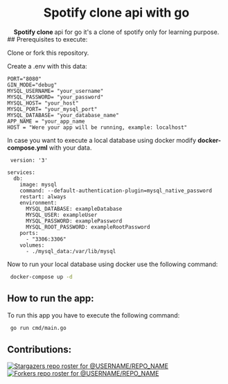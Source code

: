 <div align="center">
 <h1>Spotify clone api with go</h1>
    <span><strong>Spotify clone </strong>api for go it's a clone of spotify only for learning purpose.</span><br />
</div>
## Prerequisites to execute:

Clone or fork this repository. 

Create a .env with this data: 
```
PORT="8080"
GIN_MODE="debug"
MYSQL_USERNAME= "your_username"
MYSQL_PASSWORD= "your_password"
MYSQL_HOST= "your_host"
MYSQL_PORT= "your_mysql_port"
MYSQL_DATABASE= "your_database_name"
APP_NAME = "your_app_name
HOST = "Were your app will be running, example: localhost"
```

In case you want to execute a local database using docker modify **docker-compose.yml** with your data. 

```
 version: '3'

services:
  db:
    image: mysql
    command: --default-authentication-plugin=mysql_native_password
    restart: always
    environment:
      MYSQL_DATABASE: exampleDatabase
      MYSQL_USER: exampleUser
      MYSQL_PASSWORD: examplePassword
      MYSQL_ROOT_PASSWORD: exampleRootPassword
    ports:
      - "3306:3306"
    volumes:
      - ./mysql_data:/var/lib/mysql
```

Now to run your local database using docker use the following command: 

```bash
 docker-compose up -d 
```


## How to run the app:
To run this app you have to execute the following command: 

```bash
 go run cmd/main.go
```


## Contributions:
[![Stargazers repo roster for @USERNAME/REPO_NAME](https://reporoster.com/stars/bypepe77/spotify-clone-go)](https://github.com/bypepe77/spotify-clone-go/stargazers)
[![Forkers repo roster for @USERNAME/REPO_NAME](https://reporoster.com/forks/bypepe77/spotify-clone-go)](https://github.com/bypepe77/spotify-clone-go/network/members)

